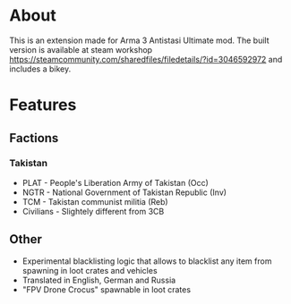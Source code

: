 # About
This is an extension made for Arma 3 Antistasi Ultimate mod.
The built version is available at steam workshop https://steamcommunity.com/sharedfiles/filedetails/?id=3046592972 and includes a bikey.

# Features

## Factions

### Takistan
- PLAT - People's Liberation Army of Takistan (Occ)
- NGTR - National Government of Takistan Republic (Inv)
- TCM - Takistan communist militia (Reb)
- Civilians - Slightely different from 3CB

## Other
- Experimental blacklisting logic that allows to blacklist any item from spawning in loot crates and vehicles
- Translated in English, German and Russia
- "FPV Drone Crocus" spawnable in loot crates
